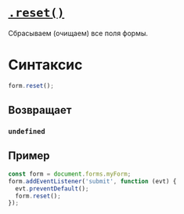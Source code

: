 # [`.reset()`](../index.md)

Сбрасываем (очищаем) все поля формы.

# Синтаксис

```js
form.reset();
```

## Возвращает

### `undefined`

## Пример

```js
const form = document.forms.myForm;
form.addEventListener('submit', function (evt) {
  evt.preventDefault();
  form.reset();
});
```
